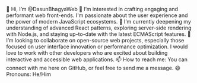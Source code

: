 👋 Hi, I’m @DasunBhagyaWeb
👀 I’m interested in crafting engaging and performant web front-ends. I'm passionate about the user experience and the power of modern JavaScript ecosystems.
🌱 I’m currently deepening my understanding of advanced React patterns, exploring server-side rendering with Node.js, and staying up-to-date with the latest ECMAScript features.
💞️ I’m looking to collaborate on open-source web projects, especially those focused on user interface innovation or performance optimization. I would love to work with other developers who are excited about building interactive and accessible web applications.
📫 How to reach me: You can connect with me here on GitHub, or feel free to send me a message.
😄 Pronouns: He/Him

<!---
DasunBhagyaWeb/DasunBhagyaWeb is a ✨ special ✨ repository because its `README.md` (this file) appears on your GitHub profile.
You can click the Preview link to take a look at your changes.
--->
